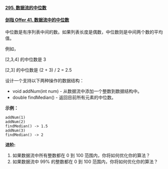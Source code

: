 #### [295. 数据流的中位数](https://leetcode-cn.com/problems/find-median-from-data-stream/)

#### [剑指 Offer 41. 数据流中的中位数](https://leetcode-cn.com/problems/shu-ju-liu-zhong-de-zhong-wei-shu-lcof/)

中位数是有序列表中间的数。如果列表长度是偶数，中位数则是中间两个数的平均值。

例如，

[2,3,4] 的中位数是 3

[2,3] 的中位数是 (2 + 3) / 2 = 2.5

设计一个支持以下两种操作的数据结构：

-   void addNum(int num) - 从数据流中添加一个整数到数据结构中。
-   double findMedian() - 返回目前所有元素的中位数。

**示例：**

```
addNum(1)
addNum(2)
findMedian() -> 1.5
addNum(3) 
findMedian() -> 2
```

**进阶:**

1.  如果数据流中所有整数都在 0 到 100 范围内，你将如何优化你的算法？
2.  如果数据流中 99% 的整数都在 0 到 100 范围内，你将如何优化你的算法？